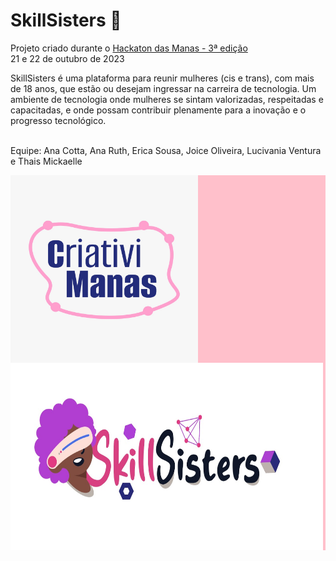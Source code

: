 # SkillSisters :raised_hands:

Projeto criado durante o [Hackaton das Manas - 3ª edição](https://www.hackathondasmanas.com/p%C3%A1gina-inicial)  <br>
21 e 22 de outubro de 2023


SkillSisters é uma plataforma para reunir mulheres (cis e trans), com mais de 18 anos, que estão ou desejam ingressar na carreira de tecnologia. Um ambiente de tecnologia onde mulheres se sintam valorizadas, respeitadas e capacitadas, e onde possam contribuir plenamente para a inovação e o progresso tecnológico.<br><br>


Equipe:
Ana Cotta, Ana Ruth, Erica Sousa, Joice Oliveira, Lucivania Ventura e Thais Mickaelle 
<div style="background-color: pink;">
    <img align="center" alt="Logo do time" height="300" width="300" src="./Imagens/Time.jpeg">
    <img align="center" alt="Logo do Projeto SkillSisters" height="300" width="500" src="./Imagens/Logo.jpeg">
</div>



 

